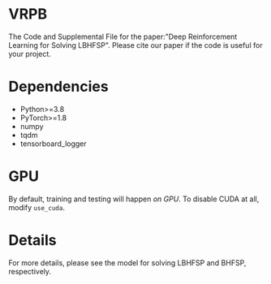 # VRPB
The Code and Supplemental File for the paper:"Deep Reinforcement Learning for Solving LBHFSP". Please cite our paper if the code is useful for your project.



# Dependencies
* Python>=3.8
* PyTorch>=1.8
* numpy
* tqdm
* tensorboard_logger

# GPU
By default, training and testing will happen *on GPU*. To disable CUDA at all, modify `use_cuda`. 


# Details
For more details, please see the model for solving LBHFSP and BHFSP, respectively.
